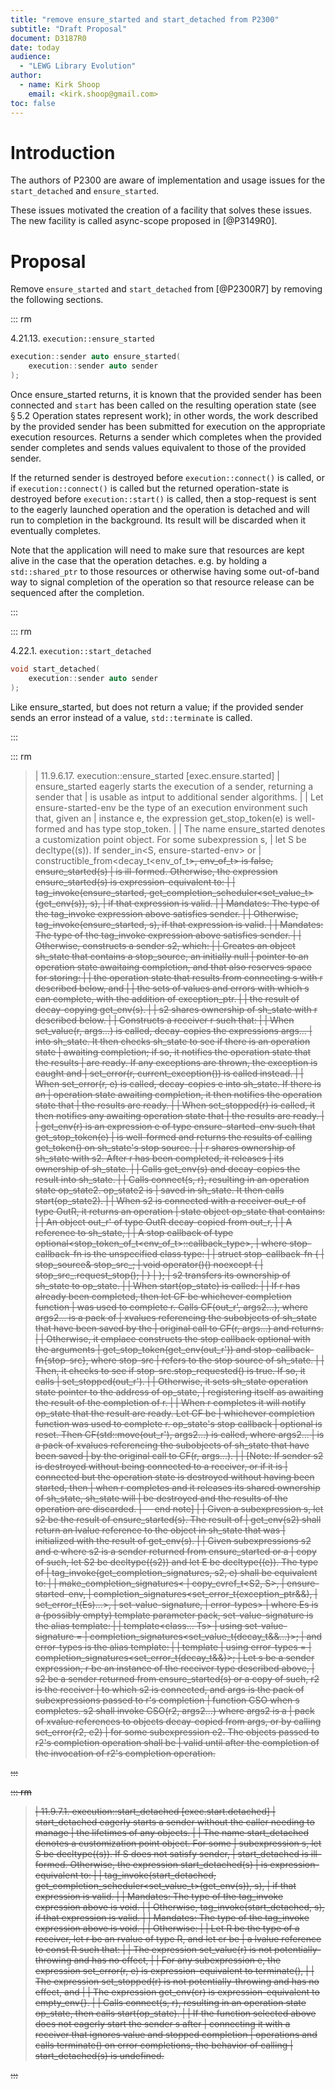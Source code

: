 ```yaml
---
title: "remove ensure_started and start_detached from P2300"
subtitle: "Draft Proposal"
document: D3187R0
date: today
audience:
  - "LEWG Library Evolution"
author:
  - name: Kirk Shoop
    email: <kirk.shoop@gmail.com>
toc: false
---
```


Introduction
============

The authors of P2300 are aware of implementation and usage issues for the `start_detached` and `ensure_started`. 

These issues motivated the creation of a facility that solves these issues. The new facility is called async-scope proposed in [@P3149R0].

Proposal
========

Remove `ensure_started` and `start_detached` from [@P2300R7] by removing the following sections.

::: rm

4.21.13. `execution::ensure_started`

```cpp
execution::sender auto ensure_started(
    execution::sender auto sender
);
```

Once ensure_started returns, it is known that the provided sender has been connected and `start` has been called on the resulting operation state (see § 5.2 Operation states represent work); in other words, the work described by the provided sender has been submitted for execution on the appropriate execution resources. Returns a sender which completes when the provided sender completes and sends values equivalent to those of the provided sender.

If the returned sender is destroyed before `execution::connect()` is called, or if `execution::connect()` is called but the returned operation-state is destroyed before `execution::start()` is called, then a stop-request is sent to the eagerly launched operation and the operation is detached and will run to completion in the background. Its result will be discarded when it eventually completes.

Note that the application will need to make sure that resources are kept alive in the case that the operation detaches. e.g. by holding a `std::shared_ptr` to those resources or otherwise having some out-of-band way to signal completion of the operation so that resource release can be sequenced after the completion.

:::

::: rm

4.22.1. `execution::start_detached`

```cpp
void start_detached(
    execution::sender auto sender
);
```

Like ensure_started, but does not return a value; if the provided sender sends an error instead of a value, `std::terminate` is called.

:::

::: rm

> | 11.9.6.17. execution::ensure_started [exec.ensure.started]
> | ensure_started eagerly starts the execution of a sender, returning a sender that 
> | is usable as intput to additional sender algorithms.
> | 
> | Let ensure-started-env be the type of an execution environment such that, given an 
> | instance e, the expression get_stop_token(e) is well-formed and has type stop_token.
> | 
> | The name ensure_started denotes a customization point object. For some subexpression s, 
> | let S be decltype((s)). If sender_in<S, ensure-started-env> or 
> | constructible_from<decay_t<env_of_t<S>>, env_of_t<S>> is false, ensure_started(s) 
> | is ill-formed. Otherwise, the expression ensure_started(s) is expression-equivalent to:
> | 
> | tag_invoke(ensure_started, get_completion_scheduler<set_value_t>(get_env(s)), s), 
> | if that expression is valid.
> | 
> | Mandates: The type of the tag_invoke expression above satisfies sender.
> | 
> | Otherwise, tag_invoke(ensure_started, s), if that expression is valid.
> | 
> | Mandates: The type of the tag_invoke expression above satisfies sender.
> | 
> | Otherwise, constructs a sender s2, which:
> | 
> | Creates an object sh_state that contains a stop_source, an initially null 
> | pointer to an operation state awaitaing completion, and that also reserves space for storing:
> | 
> | the operation state that results from connecting s with r described below, and
> | 
> | the sets of values and errors with which s can complete, with the addition of exception_ptr.
> | 
> | the result of decay-copying get_env(s).
> | 
> | s2 shares ownership of sh_state with r described below.
> | 
> | Constructs a receiver r such that:
> | 
> | When set_value(r, args...) is called, decay-copies the expressions args... 
> | into sh_state. It then checks sh_state to see if there is an operation state 
> | awaiting completion; if so, it notifies the operation state that the results 
> | are ready. If any exceptions are thrown, the exception is caught and 
> | set_error(r, current_exception()) is called instead.
> | 
> | When set_error(r, e) is called, decay-copies e into sh_state. If there is an 
> | operation state awaiting completion, it then notifies the operation state that 
> | the results are ready.
> | 
> | When set_stopped(r) is called, it then notifies any awaiting operation state that 
> | the results are ready.
> | 
> | get_env(r) is an expression e of type ensure-started-env such that get_stop_token(e) 
> | is well-formed and returns the results of calling get_token() on sh_state's stop source.
> | 
> | r shares ownership of sh_state with s2. After r has been completed, it releases 
> | its ownership of sh_state.
> | 
> | Calls get_env(s) and decay-copies the result into sh_state.
> | 
> | Calls connect(s, r), resulting in an operation state op_state2. op_state2 is 
> | saved in sh_state. It then calls start(op_state2).
> | 
> | When s2 is connected with a receiver out_r of type OutR, it returns an operation 
> | state object op_state that contains:
> | 
> | An object out_r' of type OutR decay-copied from out_r,
> | 
> | A reference to sh_state,
> | 
> | A stop callback of type optional<stop_token_of_t<env_of_t<OutR>>::callback_type<stop-callback-fn>>,
> | where stop-callback-fn is the unspecified class type:
> | 
> | struct stop-callback-fn {
> |   stop_source& stop_src_;
> |   void operator()() noexcept {
> |     stop_src_.request_stop();
> |   }
> | };
> | s2 transfers its ownership of sh_state to op_state.
> | 
> | When start(op_state) is called:
> | 
> | If r has already been completed, then let CF be whichever completion function 
> | was used to complete r. Calls CF(out_r', args2...), where args2... is a pack of 
> | xvalues referencing the subobjects of sh_state that have been saved by the 
> | original call to CF(r, args...) and returns.
> | 
> | Otherwise, it emplace constructs the stop callback optional with the arguments 
> | get_stop_token(get_env(out_r')) and stop-callback-fn{stop-src}, where stop-src 
> | refers to the stop source of sh_state.
> | 
> | Then, it checks to see if stop-src.stop_requested() is true. If so, it calls 
> | set_stopped(out_r').
> | 
> | Otherwise, it sets sh_state operation state pointer to the address of op_state, 
> | registering itself as awaiting the result of the completion of r.
> | 
> | When r completes it will notify op_state that the result are ready. Let CF be 
> | whichever completion function was used to complete r. op_state's stop callback 
> | optional is reset. Then CF(std::move(out_r'), args2...) is called, where args2... 
> | is a pack of xvalues referencing the subobjects of sh_state that have been saved 
> | by the original call to CF(r, args...).
> | 
> | [Note: If sender s2 is destroyed without being connected to a receiver, or if it is 
> | connected but the operation state is destroyed without having been started, then
> | when r completes and it releases its shared ownership of sh_state, sh_state will 
> | be destroyed and the results of the operation are discarded. 
> | -- end note]
> | 
> | Given a subexpression s, let s2 be the result of ensure_started(s). The result of 
> | get_env(s2) shall return an lvalue reference to the object in sh_state that was 
> | initialized with the result of get_env(s).
> | 
> | Given subexpressions s2 and e where s2 is a sender returned from ensure_started or a 
> | copy of such, let S2 be decltype((s2)) and let E be decltype((e)). The type of 
> | tag_invoke(get_completion_signatures, s2, e) shall be equivalent to:
> | 
> | make_completion_signatures<
> |   copy_cvref_t<S2, S>,
> |   ensure-started-env,
> |   completion_signatures<set_error_t(exception_ptr&&),
> |                         set_error_t(Es)...>,
> |   set-value-signature,
> |   error-types>
> | where Es is a (possibly empty) template parameter pack, set-value-signature is the alias template:
> | 
> | template<class... Ts>
> |   using set-value-signature =
> |     completion_signatures<set_value_t(decay_t<Ts>&&...)>;
> | and error-types is the alias template:
> | 
> | template<class E>
> |   using error-types =
> |     completion_signatures<set_error_t(decay_t<E>&&)>;
> | Let s be a sender expression, r be an instance of the receiver type described above, 
> | s2 be a sender returned from ensure_started(s) or a copy of such, r2 is the receiver 
> | to which s2 is connected, and args is the pack of subexpressions passed to r's completion 
> | function CSO when s completes. s2 shall invoke CSO(r2, args2...) where args2 is a 
> | pack of xvalue references to objects decay-copied from args, or by calling set_error(r2, e2) 
> | for some subexpression e2. The objects passed to r2's completion operation shall be 
> | valid until after the completion of the invocation of r2's completion operation.

:::

::: rm

> | 11.9.7.1. execution::start_detached [exec.start.detached]
> | start_detached eagerly starts a sender without the caller needing to manage 
> | the lifetimes of any objects.
> | 
> | The name start_detached denotes a customization point object. For some 
> | subexpression s, let S be decltype((s)). If S does not satisfy sender, 
> | start_detached is ill-formed. Otherwise, the expression start_detached(s) 
> | is expression-equivalent to:
> | 
> | tag_invoke(start_detached, get_completion_scheduler<set_value_t>(get_env(s)), s), 
> | if that expression is valid.
> | 
> | Mandates: The type of the tag_invoke expression above is void.
> | 
> | Otherwise, tag_invoke(start_detached, s), if that expression is valid.
> | 
> | Mandates: The type of the tag_invoke expression above is void.
> | 
> | Otherwise:
> | 
> | Let R be the type of a receiver, let r be an rvalue of type R, and let cr be 
> | a lvalue reference to const R such that:
> | 
> | The expression set_value(r) is not potentially-throwing and has no effect,
> | 
> | For any subexpression e, the expression set_error(r, e) is expression-equivalent to terminate(),
> | 
> | The expression set_stopped(r) is not potentially-throwing and has no effect, and
> | 
> | The expression get_env(cr) is expression-equivalent to empty_env{}.
> | 
> | Calls connect(s, r), resulting in an operation state op_state, then calls start(op_state).
> | 
> | If the function selected above does not eagerly start the sender s after 
> | connecting it with a receiver that ignores value and stopped completion 
> | operations and calls terminate() on error completions, the behavior of calling 
> | start_detached(s) is undefined.

:::
